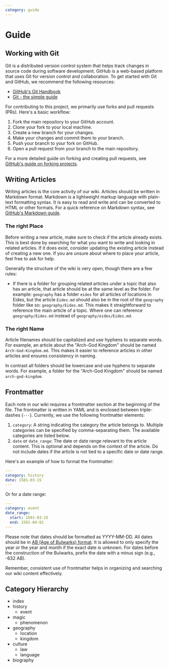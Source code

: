 ```yaml
---
category: guide
---
```


# Guide

## Working with Git

Git is a distributed version control system that helps track changes in source code during software development. GitHub is a web-based platform that uses Git for version control and collaboration. To get started with Git and GitHub, we recommend the following resources:

- [GitHub's Git Handbook](https://guides.github.com/introduction/git-handbook/)
- [Git - the simple guide](https://rogerdudler.github.io/git-guide/)

For contributing to this project, we primarily use forks and pull requests (PRs). Here's a basic workflow:

1. Fork the main repository to your GitHub account.
2. Clone your fork to your local machine.
3. Create a new branch for your changes.
4. Make your changes and commit them to your branch.
5. Push your branch to your fork on GitHub.
6. Open a pull request from your branch to the main repository.

For a more detailed guide on forking and creating pull requests, see [GitHub's guide on forking projects](https://guides.github.com/activities/forking/).

## Writing Articles

Writing articles is the core activity of our wiki. Articles should be written in Markdown format. Markdown is a lightweight markup language with plain-text formatting syntax. It is easy to read and write and can be converted to HTML or other formats. For a quick reference on Markdown syntax, see [GitHub's Markdown guide](https://guides.github.com/features/mastering-markdown/).

### The right Place

Before writing a new article, make sure to check if the article already exists. This is best done by searching for what you want to write and looking in related articles. If it does exist, consider updating the existing article instead of creating a new one. If you are unsure about where to place your article, feel free to ask for help. 

Generally the structure of the wiki is very open, though there are a few rules:

- If there is a folder for grouping related articles under a topic that also has an article, that article should be at the same level as the folder. For example: `geography` has a folder `eides` for all articles of locations in Eides, but the article `Eides.md` should also be in the root of the `geography` folder like so: `geography/Eides.md`. This makes it straightforward to reference the main article of a topic. Where one can reference `geography/Eides.md` instead of `geography/eides/Eides.md`.

### The right Name

Article filenames should be capitalized and use hyphens to separate words. For example, an article about the "Arch-God Kingdom" should be named `Arch-God-Kingdom.md`. This makes it easier to reference articles in other articles and ensures consistency in naming. 

In contrast all folders should be lowercase and use hyphens to separate words. For example, a folder for the "Arch-God Kingdom" should be named `arch-god-kingdom`.

## Frontmatter

Each note in our wiki requires a frontmatter section at the beginning of the file. The frontmatter is written in YAML and is enclosed between triple-dashes (`---`). Currently, we use the following frontmatter elements:

1. `category`: A string indicating the category the article belongs to. Multiple categories can be specified by comma-separating them. The available categories are listed below.
2. `date` or `date_range`: The date or date range relevant to the article content. This is optional and depends on the context of the article. Do not include dates if the article is not tied to a specific date or date range.

Here's an example of how to format the frontmatter:

```yaml
---
category: history
date: 1501-03-15
---
```

Or for a date range:

```yaml
---
category: event
date_range: 
  start: 1501-03-15
  end: 1501-04-02
---
```

Please note that dates should be formatted as YYYY-MM-DD. All dates should be in [AB (Age of Bulwarks) format](/wiki/history/Calendar.md#suffix). It is allowed to only specify the year or the year and month if the exact date is unknown. For dates before the construction of the Bulwarks, prefix the date with a minus sign (e.g., -632 AB).

Remember, consistent use of frontmatter helps in organizing and searching our wiki content effectively.

## Category Hierarchy

- index
- history
  - event
- magic
  - phenomenon
- geography
  - location
  - kingdom
- culture
  - law
  - language
- biography
